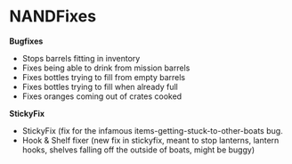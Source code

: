 # NANDFixes

**Bugfixes**
- Stops barrels fitting in inventory
- Fixes being able to drink from mission barrels
- Fixes bottles trying to fill from empty barrels
- Fixes bottles trying to fill when already full
- Fixes oranges coming out of crates cooked

**StickyFix**
- StickyFix (fix for the infamous items-getting-stuck-to-other-boats bug.
- Hook & Shelf fixer (new fix in stickyfix, meant to stop lanterns, lantern hooks, shelves falling off the outside of boats, might be buggy)
